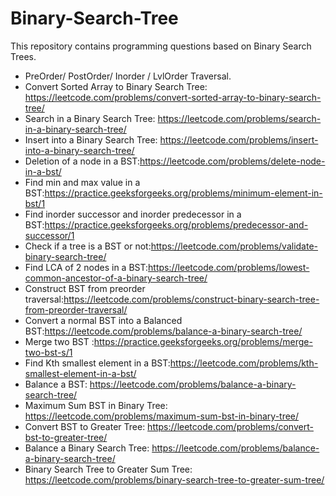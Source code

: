 # Binary-Search-Tree
This repository contains programming questions based on Binary Search Trees.
- PreOrder/ PostOrder/ Inorder / LvlOrder Traversal.
- Convert Sorted Array to Binary Search Tree: https://leetcode.com/problems/convert-sorted-array-to-binary-search-tree/
- Search in a Binary Search Tree: https://leetcode.com/problems/search-in-a-binary-search-tree/
- Insert into a Binary Search Tree: https://leetcode.com/problems/insert-into-a-binary-search-tree/
- Deletion of a node in a BST:https://leetcode.com/problems/delete-node-in-a-bst/
- Find min and max value in a BST:https://practice.geeksforgeeks.org/problems/minimum-element-in-bst/1
- Find inorder successor and inorder predecessor in a BST:https://practice.geeksforgeeks.org/problems/predecessor-and-successor/1
- Check if a tree is a BST or not:https://leetcode.com/problems/validate-binary-search-tree/
- Find LCA of 2 nodes in a BST:https://leetcode.com/problems/lowest-common-ancestor-of-a-binary-search-tree/
- Construct BST from preorder traversal:https://leetcode.com/problems/construct-binary-search-tree-from-preorder-traversal/
- Convert a normal BST into a Balanced BST:https://leetcode.com/problems/balance-a-binary-search-tree/
- Merge two BST :https://practice.geeksforgeeks.org/problems/merge-two-bst-s/1
- Find Kth smallest element in a BST:https://leetcode.com/problems/kth-smallest-element-in-a-bst/
- Balance a BST: https://leetcode.com/problems/balance-a-binary-search-tree/
- Maximum Sum BST in Binary Tree: https://leetcode.com/problems/maximum-sum-bst-in-binary-tree/
- Convert BST to Greater Tree: https://leetcode.com/problems/convert-bst-to-greater-tree/
- Balance a Binary Search Tree: https://leetcode.com/problems/balance-a-binary-search-tree/
- Binary Search Tree to Greater Sum Tree: https://leetcode.com/problems/binary-search-tree-to-greater-sum-tree/
